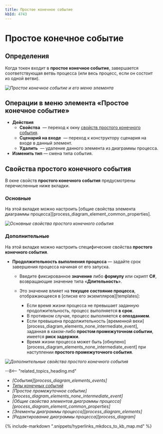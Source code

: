 ```yaml
---
title: Простое конечное событие
kbId: 4743
---
```


# Простое конечное событие

## Определения

Когда токен входит в **простое конечное событие**, завершается соответствующая ветвь процесса (или весь процесс, если он состоит из одной ветви).

_![Простое конечное событие и его меню элемента](/platform/v5.0/business_apps/diagrams/process_diagram/process_diagram_elements/events/end/img/none_end_event.png)_

## Операции в меню элемента «Простое конечное событие»

- **Действия**
  - **Свойства** *‌* — переход к окну [свойств простого конечного события](#свойства-простого-конечного-события).
  - **Сценарий на входе** *‌* — переход к конструктору сценария на входе в данный элемент.
  - **Удалить** *‌* — удаление данного элемента из диаграммы процесса.
- **Изменить тип** — смена типа события.

## Свойства простого конечного события

В окне свойств **простого конечного события** предусмотрены перечисленные ниже вкладки.

### Основные

На этой вкладке можно настроить [общие свойства элемента диаграммы процесса][process_diagram_element_common_properties].

_![Основные свойства простого конечного события](/platform/v5.0/business_apps/diagrams/process_diagram/process_diagram_elements/events/end/img/none_end_event_general_properties.png)_

### Дополнительные

На этой вкладке можно настроить специфические свойства **простого конечного события**.

- **Продолжительность выполнения процесса** — задайте срок завершения процесса начиная от его запуска.
  - Введите фиксированное **значение** либо **формулу** или скрипт **C#**, возвращающие значение типа «**Длительность**».
  - Это значение влияет на **текущее состояние процесса**, отображающееся в [списке его экземпляров][templates]:

    - Если время жизни процесса не превышает заданную продолжительность, процесс выполняется **в срок**.
    - В противном случае, процесс выполняется **с опозданием**.
    - Если превышена продолжительность [временной вехи][process_diagram_elements_none_intermediate_event], заданная в каком-либо **простом промежуточном событии**, имеется **риск задержки**.
    - Время жизни процесса может быть [обнулено][process_diagram_elements_none_intermediate_event] при наступлении **простого промежуточного события**.

_![Дополнительные свойства простого конечного события](/platform/v5.0/business_apps/diagrams/process_diagram/process_diagram_elements/events/end/img/none_end_event_advanced_properties.png)_

--8<-- "related_topics_heading.md"

- *[События][process_diagram_elements_events]*
- *[Типы конечных событий](index.html#типы-конечных-событий)*
- *[Простое промежуточное событие][process_diagram_elements_none_intermediate_event]*
- *[Общие свойства элементов диаграммы процесса][process_diagram_element_common_properties]*
- *[Элементы диаграммы процесса][process_diagram_elements]*
- *[Редактирование диаграммы процесса][process_diagram]*

{% include-markdown ".snippets/hyperlinks_mkdocs_to_kb_map.md" %}

